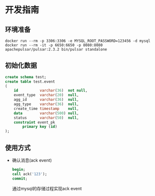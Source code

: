 # 开发指南
## 环境准备

```shell
docker run --rm -p 3306:3306 -e MYSQL_ROOT_PASSWORD=123456 -d mysql
docker run --rm -it -p 6650:6650 -p 8080:8080 apachepulsar/pulsar:2.3.2 bin/pulsar standalone
```

## 初始化数据

```sql
create schema test;
create table test.event
(
    id          varchar(36)  not null,
    event_type  varchar(20)  null,
    agg_id      varchar(36)  null,
    agg_type    varchar(36)  null,
    create_time timestamp    null,
    data        varchar(500) null,
    status   	varchar(50)  null,
    constraint event_pk
        primary key (id)
);
```

## 使用方式

- 确认消息(ack event)

  ```sql
  begin;
  call ack('123');
  commit;
  ```

  通过mysql的存储过程实现ack event

  